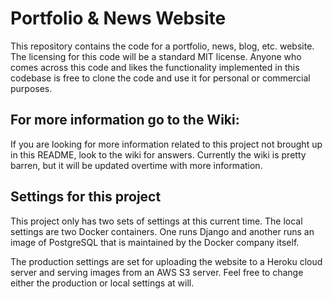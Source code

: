 Portfolio & News Website
========================

This repository contains the code for a portfolio, news, blog, etc. website. The
licensing for this code will be a standard MIT license. Anyone who comes across
this code and likes the functionality implemented in this codebase is free to
clone the code and use it for personal or commercial purposes.

## For more information go to the Wiki:

If you are looking for more information related to this project not brought up
in this README, look to the wiki for answers. Currently the wiki is pretty
barren, but it will be updated overtime with more information.

## Settings for this project

This project only has two sets of settings at this current time. The local
settings are two Docker containers. One runs Django and another runs an image
of PostgreSQL that is maintained by the Docker company itself.

The production settings are set for uploading the website to a Heroku cloud
server and serving images from an AWS S3 server. Feel free to change either the
production or local settings at will.
